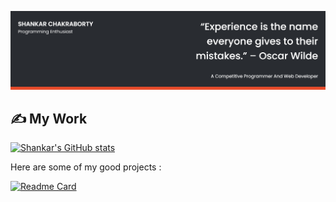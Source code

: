 
![Shankar Chakraborty's Cover](./cover.png)

## ✍ My Work

[![Shankar's GitHub stats](https://github-readme-stats.vercel.app/api?username=Shankar022&show_icons=true&theme=darcula)](https://github.com/Shankar022)

Here are some of my good projects :

[![Readme Card](https://github-readme-stats.vercel.app/api/pin/?username=Shankar022&repo=Friendly_chat-Ardent-)](https://github.com/Shankar022/Friendly_chat-Ardent-)